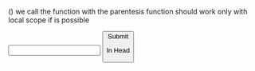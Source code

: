 () we call the function with the parentesis
function should work only with local scope if is possible

<label for="name">
<input name= "name" type="text"/>
<button type="submit">Submit 
<!--when you submit button is creating in the browser a request, we are gonna learn not to, and use the specific data for us -->

In Head <script defer src= javascript.js> DEFER means to execute the JS after reading all html!
queryselector is a option of the document you can assign to a spesific part of the html doc

const form = document.queryselector <!-- query selector is giving you an information that has to saved in a variable in this case form, the word document is the html document-->

const form = document.queryselector('[data-js="first-form"]')<!-- inside [square brakets] is the exact name of the element you wanna select wiht the queryselector!! THE NAME IS IN HTML -->

form.addEventlistener('submit', (event) =>{
event.preventDefault()
console.log('submit event fired: ', event)
}); <!-- to add an eventlistener you always need an document.queryselector that tells you where you wanna have the eventlistener done-->
event.target.elements is givin us the opportunity to select the data we want in the form exemple submiton
event.target.document === form.document

<!-- the (event) you need it if you wanna see the result of your eventlistener, in this case the data of your submit button!! if you leave it empty nothing in console.log is shown-->

const newcard = document.createElement('section')<!--HTML section>
cardcontainer.append(newcard) <!-- first create the element then appending it in the DOM>
cosnt cardtext = textInput.value
newcard.textcontent = cardtext (which is the value)
newcard.innerHTML =

<div class="product__body"> <!-- Copy Paste from HTML and add the ${variable}-->
<div class="product__text-container">
<h2 class="product__name">${name}</h2>
      <ul class="product__categories">
        <li class="product__category">${category1}</li>
<li class="product__category">${category2}</li>
        <li class="product__category">${category3}</li>
</ul>
<p class="product__description"> ${description} </p>
    </div>
    <div class="product__image-container">
      <img
        class="product__image"
        src=${imageSrc}
alt=""/>
</div>

newcard.classlist.add('card')

name.toUpperCase() <!-- name is a string from a variable but it could work also with 'hello', as long is a string>
.touppercase() is a method which means is a function that JS provide
function is something we writing

arrays are order!
bla = [1,2,3]
bla.push(4) <!-- i put the number 4 at the last position in the array>
bla.pop()<!-- i delete the last number in the array () parentesis immer empty>

object {
name: 'martin',
occupation: 'developer',
}
object do not have an order, to point a specific element:

object['name'] <!-- Martin-->
object.name <!--Martin-->
object.name = 'jan' <!--Now the name is jan>
object.number = 4 <!--now the object has a number 4 {number: 4,}>
delete object.name <!-- Martin is now gone>

const people = [
{
name: "john",
age:23,
car: [bmw,mercedes,..],
},
{
name:"alex",
age:34,
},
];

people[0].name <!--John>
people[1].dog = 'rufus' <!-- the second object has dog rufus>
people.car.push('VW') <!-- Now car array has VW inside>

LOOPS:

while loop: the condition has to be inside of the block

let number = 5;
while (number > 0){
number -= 1;
};

for loop:

for (let count = 0; count < 5; count +=1){
conosle.log (Hello);
}
result: 5 x Hello

count = 0 <!--before looping start is the declaratin>
count < 5 <!--Condition is the count < 5 ? true fals or if statement -->
count +=1 <!--What we wanna do everytime at the end of the loop>

for-of: Loop for Array
const fruits = ['apple', 'mango','pomegranate','nut']
for every(const fruit of fruits){
console.log(fruit)
}
fruit is a variable is creating every time the loop is running
the variable fruit is exsiting only inside the loop!!!!

for-in: loop for Object
const pet = {
name: 'adf';
species: 'af';
}
for(const key in pet){
const value = pet[key];
console.log(${key} is ${value}) <!--so you see the kye (name,species,etc) and value is the [kye]-->
}
